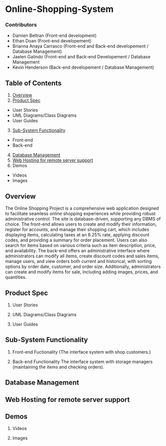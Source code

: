 # Online-Shopping-System

### Contributors
- Damien Beltran (Front-end development)
- Ethan Doan (Front-end developement)
- Brianna Anaya Carrasco (Front-end and Back-end developement / Database Management)
- Jaelen Galindo (Front-end and Back-end Developement / Database Management
- Kevin Henderson (Back-end developement / Database Management)

## Table of Contents
1. [Overview](#Overview)
2. [Product Spec](#Product-Spec)
  - User Stories
  - UML Diagrams/Class Diagrams
  - User Guides
3. [Sub-System Functionality](#Sub--System-Functionality)
  - Front-end
  - Back-end
4. [Database Management](#Database-Management)
5. [Web Hosting for remote server support](#Web-Hosting-for-remote-server-support)
6. Demos
  - Videos
  - Images

## Overview
The Online Shopping Project is a comprehensive web application designed to facilitate seamless online shopping experiences while providing robust administrative control. The site is database-driven, supporting any DBMS of choice. The front-end allows users to create and modify their information, register for accounts, and manage their shopping cart, which includes displaying items, calculating taxes at an 8.25% rate, applying discount codes, and providing a summary for order placement. Users can also search for items based on various criteria such as item description, price, and availability. The back-end offers an administrative interface where administrators can modify all items, create discount codes and sales items, manage users, and view orders both current and historical, with sorting options by order date, customer, and order size. Additionally, administrators can create and modify items for sale, including adding images, prices, and quantities.

## Product Spec
1. User Stories

   
2. UML Diagrams/Class Diagrams


3. User Guides


## Sub-System Functionality
1. Front-end Fuctionality (The interface system with shop customers.)


2. Back-end Functionality The interface system with storage managers (maintaining the items and checking orders).



## Database Management



## Web Hosting for remote server support


## Demos
1. Videos


2. Images
